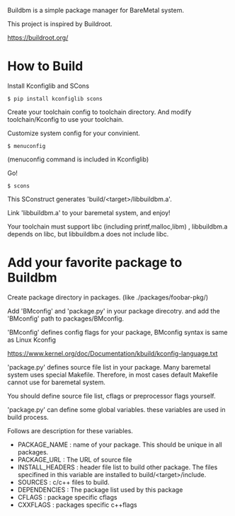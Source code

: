 Buildbm is a simple package manager for BareMetal system.


This project is inspired by Buildroot.

https://buildroot.org/


How to Build
============

Install Kconfiglib and SCons

    $ pip install kconfiglib scons

Create your toolchain config to toolchain directory.
And modify toolchain/Kconfig to use your toolchain.

Customize system config for your convinient.

    $ menuconfig

(menuconfig command is included in Kconfiglib)

Go!

    $ scons

This SConstruct generates 'build/&lt;target&gt;/libbuildbm.a'.

Link 'libbuildbm.a' to your baremetal system, and enjoy!

Your toolchain must support libc (including printf,malloc,libm) ,
libbuildbm.a depends on libc, but libbuildbm.a does not include libc.



Add your favorite package to Buildbm
====================================

Create package directory in packages. (like ./packages/foobar-pkg/)

Add 'BMconfig' and 'package.py' in your package direcotry.
and add the 'BMconfig' path to packages/BMconfig.

'BMconfig' defines config flags for your package,
BMconfig syntax is same as Linux Kconfig

https://www.kernel.org/doc/Documentation/kbuild/kconfig-language.txt


'package.py' defines source file list in your package.
Many baremetal system uses special Makefile.
Therefore, in most cases default Makefile cannot use for baremetal system.

You should define source file list, cflags or preprocessor flags yourself.

'package.py' can define some global variables.
these variables are used in build process.

Follows are description for these variables.

 - PACKAGE_NAME : name of your package. This should be unique in all packages.
 - PACKAGE_URL : The URL of source file
 - INSTALL_HEADERS : header file list to build other package. 
   The files specifined in this variable are installed to build/&lt;target&gt;/include.
 - SOURCES : c/c++ files to build.
 - DEPENDENCIES : The package list used by this package
 - CFLAGS : package specific cflags
 - CXXFLAGS : packages specific c++flags

